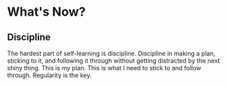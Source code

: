 # What's Now?

## Discipline

The hardest part of self-learning is discipline. Discipline in making a plan, sticking to it,
and following it through without getting distracted by the next shiny thing. This is my plan.
This is what I need to stick to and follow through. Regularity is the key.

<!--
## The Plan

### Doing Now

Bandwidth at most 3 at the same time.

<!--
- [ ] [MIT 6.S191 Introduction to Deep Learning, Spring 2021](http://introtodeeplearning.com/)
- [ ] [Coursera: Data Structure and Algorithms Specialization](https://www.coursera.org/specializations/data-structures-algorithms)
  - [x] ~[Algorithmic Toolbox](https://www.coursera.org/learn/algorithmic-toolbox)~
  - [ ] [Data Structures](https://www.coursera.org/learn/data-structures)
  - [ ] [Algorithms on Graphs](https://www.coursera.org/learn/algorithms-on-graphs)
  - [ ] [Algorithms on Strings](https://www.coursera.org/learn/algorithms-on-strings)
  - [ ] [Advanced Algorithms and Complexity](https://www.coursera.org/learn/advanced-algorithms-and-complexity)
  - [ ] [Genome Assembly Programming Challenge](https://www.coursera.org/learn/assembling-genomes)
- [ ] [Udacity: Networking for Web Developers](https://classroom.udacity.com/courses/ud256)
- [ ] [Coursera: Machine Learning with TensorFlow on GCP Specialization](https://www.coursera.org/specializations/machine-learning-tensorflow-gcp)
- [ ] [Coursera: Advanced ML with TensorFlow on GCP Spcialization](https://www.coursera.org/specializations/advanced-machine-learning-tensorflow-gcp)
-->
<!--
- [ ] [Coursera: Data Engineering, Big Data and ML on GCP Specialization](https://www.coursera.org/specializations/gcp-data-machine-learning)
- [ ] [Stanford CS224W: Machine Learning with Graphs](http://web.stanford.edu/class/cs224w/) ([YouTube-Autumn2019](https://www.youtube.com/playlist?list=PLUjDWbHzLn6NOha7_RnC5LOXurenpy-QE))
 
<!--
### Done

- [ ] [Coursera: Data Structure and Algorithms Specialization](https://www.coursera.org/specializations/data-structures-algorithms)
  - [X] ~[Algorithmic Toolbox](https://www.coursera.org/learn/algorithmic-toolbox)~

<!-- Not for display
### Partial Laundry List

- [ ] [Coursera: Data Engineering, Big Data and ML on GCP Specialization](https://www.coursera.org/specializations/gcp-data-machine-learning)
- [ ] [Coursera: Machine Learning with TensorFlow on GCP Specialization](https://www.coursera.org/specializations/machine-learning-tensorflow-gcp)
- [ ] [Coursera: Advanced ML with TensorFlow on GCP Spcialization](https://www.coursera.org/specializations/advanced-machine-learning-tensorflow-gcp)
- [ ] [Coursera: Data Structure and Algorithms Specialization](https://www.coursera.org/specializations/data-structures-algorithms)
- [ ] [Coursera: Advanced Machine Learning Specialization](https://www.coursera.org/specializations/aml)
- [ ] [Coursera: Advanced Data Science with IBM Specializati- on](https://www.coursera.org/specializations/advanced-data-science-ibm)
- [ ] [Coursera: Probabilistic Graphical Models Specialization](https://www.coursera.org/specializations/probabilistic-graphical-models)
- [ ] [Coursera: Deep Learning Specialization](https://www.coursera.org/specializations/deep-learning)
- [ ] [Coursera: Natural Language Processing Specialization](https://www.coursera.org/specializations/natural-language-processing)
- [ ] [Udacity: Introduction to TensorFlow for Deep Learning](https://classroom.udacity.com/courses/ud187)
- [ ] [Udacity: Networking for Web Developers](https://classroom.udacity.com/courses/ud256)
- [ ] [Udacity: HTTP and Web Servers](https://classroom.udacity.com/courses/ud303)
- [ ] [Udacity: Computer Networks](https://classroom.udacity.com/courses/ud436)
- [ ] [Udacity: Intro to HTML and CSS](https://classroom.udacity.com/courses/ud001)
- [ ] [Udacity: Intro to JavaScript](https://classroom.udacity.com/courses/ud803)
- [ ] [Udacity: Intro to Scalable Apps in Python](https://classroom.udacity.com/courses/ud858)
- [ ] [Udacity: Designing RESTful APIs](https://classroom.udacity.com/courses/ud388)
-->

